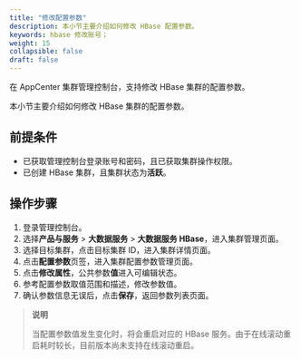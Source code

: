 ```yaml
---
title: "修改配置参数"
description: 本小节主要介绍如何修改 HBase 配置参数。 
keywords: hbase 修改账号；
weight: 15
collapsible: false
draft: false
---
```




在 AppCenter 集群管理控制台，支持修改 HBase 集群的配置参数。

本小节主要介绍如何修改 HBase 集群的配置参数。

## 前提条件

- 已获取管理控制台登录账号和密码，且已获取集群操作权限。
- 已创建 HBase 集群，且集群状态为**活跃**。

## 操作步骤

1. 登录管理控制台。
2. 选择**产品与服务** > **大数据服务** > **大数据服务 HBase**，进入集群管理页面。
3. 选择目标集群，点击目标集群 ID，进入集群详情页面。
4. 点击**配置参数**页签，进入集群配置参数管理页面。
5. 点击**修改属性**，公共参数**值**进入可编辑状态。
6. 参考配置参数取值范围和描述，修改参数值。
7. 确认参数信息无误后，点击**保存**，返回参数列表页面。
 
> **说明**
> 
> 当配置参数值发生变化时，将会重启对应的 HBase 服务。由于在线滚动重启耗时较长，目前版本尚未支持在线滚动重启。
